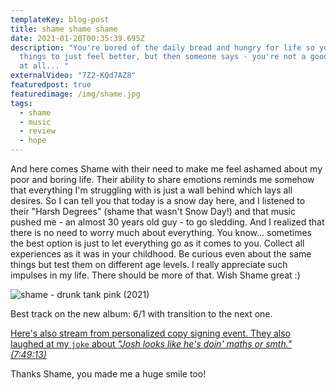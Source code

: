 ```yaml
---
templateKey: blog-post
title: shame shame shame
date: 2021-01-20T00:35:39.695Z
description: "You're bored of the daily bread and hungry for life so you doing
  things to just feel better, but then someone says - you're not a good person
  at all... "
externalVideo: "7Z2-KQd7AZ8"
featuredpost: true
featuredimage: /img/shame.jpg
tags:
  - shame
  - music
  - review
  - hope
---
```

And here comes Shame with their need to make me feel ashamed about my poor and boring life. Their ability to share emotions reminds me somehow that everything I'm struggling with is just a wall behind which lays all desires. So I can tell you that today is a snow day here, and I listened to their "Harsh Degrees" (shame that wasn't Snow Day!) and that music pushed me - an almost 30 years old guy - to go sledding. And I realized that there is no need to worry much about everything. You know... sometimes the best option is just to let everything go as it comes to you. Collect all experiences as it was in your childhood. Be curious even about the same things but test them on different age levels. I really appreciate such impulses in my life. There should be more of that. Wish Shame great :) 

![shame - drunk tank pink (2021)](/img/shame-album-cover.jpg "shame - drunk tank pink (2021)")

Best track on the new album: 6/1 with transition to the next one. 

[Here's also stream from personalized copy signing event. They also laughed at my `joke` about ](https://youtu.be/FHmZAGE0xjk?t=28153)*["Josh looks like he's doin' maths or smth." (7:49:13)](https://youtu.be/FHmZAGE0xjk?t=28153)* 

Thanks Shame, you made me a huge smile too!
